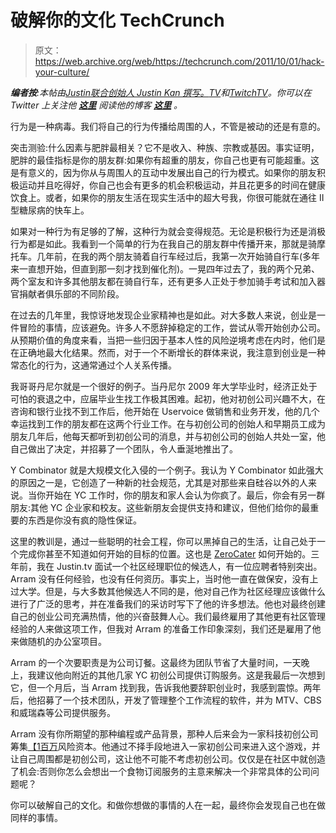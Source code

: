 # 破解你的文化 TechCrunch

> 原文：<https://web.archive.org/web/https://techcrunch.com/2011/10/01/hack-your-culture/>

***编者按**:本帖由*[*Justin*](https://web.archive.org/web/20230203140231/http://www.justin.tv/)[*联合创始人 Justin Kan 撰写。*](https://web.archive.org/web/20230203140231/http://www.justin.tv/)[*TV*](https://web.archive.org/web/20230203140231/http://www.justin.tv/)*和*[*TwitchTV*](https://web.archive.org/web/20230203140231/http://twitch.tv/)*。你可以在 Twitter 上关注他* [***这里***](https://web.archive.org/web/20230203140231/http://twitter.com/%23!/justinkan) *阅读他的博客* [***这里***](https://web.archive.org/web/20230203140231/http://areallybadidea.com/) *。*

行为是一种病毒。我们将自己的行为传播给周围的人，不管是被动的还是有意的。

突击测验:什么因素与肥胖最相关？它不是收入、种族、宗教或基因。事实证明，肥胖的最佳指标是你的朋友群:如果你有超重的朋友，你自己也更有可能超重。这是有意义的，因为你从与周围人的互动中发展出自己的行为模式。如果你的朋友积极运动并且吃得好，你自己也会有更多的机会积极运动，并且花更多的时间在健康饮食上。或者，如果你的朋友生活在现实生活中的超大号我，你很可能就在通往 II 型糖尿病的快车上。

如果对一种行为有足够的了解，这种行为就会变得规范。无论是积极行为还是消极行为都是如此。我看到一个简单的行为在我自己的朋友群中传播开来，那就是骑摩托车。几年前，在我的两个朋友骑着自行车经过后，我第一次开始骑自行车(多年来一直想开始，但直到那一刻才找到催化剂)。一晃四年过去了，我的两个兄弟、两个室友和许多其他朋友都在骑自行车，还有更多人正处于参加骑手考试和加入器官捐献者俱乐部的不同阶段。

在过去的几年里，我惊讶地发现企业家精神也是如此。对大多数人来说，创业是一件冒险的事情，应该避免。许多人不愿辞掉稳定的工作，尝试从零开始创办公司。从预期价值的角度来看，当把一些归因于基本人性的风险逆境考虑在内时，他们是在正确地最大化结果。然而，对于一个不断增长的群体来说，我注意到创业是一种常态化的行为，这通常通过个人关系传播。

我哥哥丹尼尔就是一个很好的例子。当丹尼尔 2009 年大学毕业时，经济正处于可怕的衰退之中，应届毕业生找工作极其困难。起初，他对初创公司兴趣不大，在咨询和银行业找不到工作后，他开始在 Uservoice 做销售和业务开发，他的几个幸运找到工作的朋友都在这两个行业工作。在与初创公司的创始人和早期员工成为朋友几年后，他每天都听到初创公司的消息，并与初创公司的创始人共处一室，他自己做出了决定，并招募了一个团队，令人垂涎地推出了。

Y Combinator 就是大规模文化入侵的一个例子。我认为 Y Combinator 如此强大的原因之一是，它创造了一种新的社会规范，尤其是对那些来自硅谷以外的人来说。当你开始在 YC 工作时，你的朋友和家人会认为你疯了。最后，你会有另一群朋友:其他 YC 企业家和校友。这些新朋友会提供支持和建议，但他们给你的最重要的东西是你没有疯的隐性保证。

这里的教训是，通过一些聪明的社会工程，你可以黑掉自己的生活，让自己处于一个完成你甚至不知道如何开始的目标的位置。这也是 [ZeroCater](https://web.archive.org/web/20230203140231/http://zerocater.com/) 如何开始的。三年前，我在 Justin.tv 面试一个社区经理职位的候选人，有一位应聘者特别突出。Arram 没有任何经验，也没有任何资历。事实上，当时他一直在做保安，没有上过大学。但是，与大多数其他候选人不同的是，他对自己作为社区经理应该做什么进行了广泛的思考，并在准备我们的采访时写下了他的许多想法。他也对最终创建自己的创业公司充满热情，他的兴奋鼓舞人心。我们最终雇用了其他更有社区管理经验的人来做这项工作，但我对 Arram 的准备工作印象深刻，我们还是雇用了他来做随机的办公室项目。

Arram 的一个次要职责是为公司订餐。这最终为团队节省了大量时间，一天晚上，我建议他向附近的其他几家 YC 初创公司提供订购服务。这是我最后一次想到它，但一个月后，当 Arram 找到我，告诉我他要辞职创业时，我感到震惊。两年后，他招募了一个技术团队，开发了管理整个工作流程的软件，并为 MTV、CBS 和威瑞森等公司提供服务。

Arram 没有你所期望的那种编程或产品背景，那种人后来会为一家科技初创公司筹集[【1](https://web.archive.org/web/20230203140231/https://techcrunch.com/2011/08/10/zerocater-raises-1-5-million-for-no-hassle-office-lunches/)[百万](https://web.archive.org/web/20230203140231/https://techcrunch.com/2011/08/10/zerocater-raises-1-5-million-for-no-hassle-office-lunches/)风险资本。他通过不择手段地进入一家初创公司来进入这个游戏，并让自己周围都是初创公司，这让他不可能不考虑初创公司。仅仅是在社区中就创造了机会:否则你怎么会想出一个食物订阅服务的主意来解决一个非常具体的公司问题呢？

你可以破解自己的文化。和做你想做的事情的人在一起，最终你会发现自己也在做同样的事情。